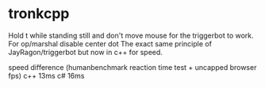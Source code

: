 # tronkcpp

Hold t while standing still and don't move mouse for the triggerbot to work. For op/marshal disable center dot
The exact same principle of JayRagon/triggerbot but now in c++ for speed.

speed difference (humanbenchmark reaction time test + uncapped browser fps)
c++ 13ms
c# 16ms
